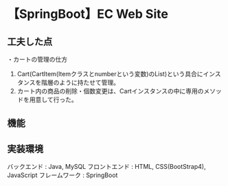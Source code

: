 # 【SpringBoot】EC Web Site

## 工夫した点
・カートの管理の仕方
  1) Cart(CartItem(Itemクラスとnumberという変数)のList)という具合にインスタンスを階層のように持たせて管理。
  2) カート内の商品の削除・個数変更は、Cartインスタンスの中に専用のメソッドを用意して行った。

## 機能



## 実装環境
バックエンド : Java, MySQL
フロントエンド : HTML, CSS(BootStrap4), JavaScript
フレームワーク : SpringBoot
